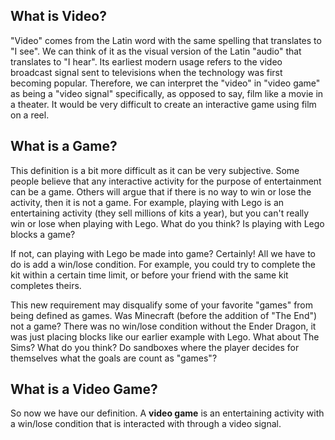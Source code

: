 ## What is Video?

"Video" comes from the Latin word with the same spelling that translates to "I see". We can think of it as the visual version of the Latin "audio" that translates to "I hear". Its earliest modern usage refers to the video broadcast signal sent to televisions when the technology was first becoming popular. Therefore, we can interpret the "video" in "video game" as being a "video signal" specifically, as opposed to say, film like a movie in a theater. It would be very difficult to create an interactive game using film on a reel.

## What is a Game?

This definition is a bit more difficult as it can be very subjective. Some people believe that any interactive activity for the purpose of entertainment can be a game. Others will argue that if there is no way to win or lose the activity, then it is not a game. For example, playing with Lego is an entertaining activity (they sell millions of kits a year), but you can't really win or lose when playing with Lego. What do you think? Is playing with Lego blocks a game?

If not, can playing with Lego be made into game? Certainly! All we have to do is add a win/lose condition. For example, you could try to complete the kit within a certain time limit, or before your friend with the same kit completes theirs.

This new requirement may disqualify some of your favorite "games" from being defined as games. Was Minecraft (before the addition of "The End") not a game? There was no win/lose condition without the Ender Dragon, it was just placing blocks like our earlier example with Lego. What about The Sims? What do you think? Do sandboxes where the player decides for themselves what the goals are count as "games"?

## What is a Video Game?

So now we have our definition. A **video game** is an entertaining activity with a win/lose condition that is interacted with through a video signal.
